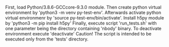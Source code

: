 First, load Python/3.8.6-GCCcore-9.3.0 module.
Then create python virtual environment by 'python3 -m venv py-test-env'.
Afterwards activate python virtual environmenr by 'source py-test-env/bin/activate'.
Install h5py module by 'python3 -m pip install h5py'
Finally, execute script 'run_tests.sh' with one parameter being the directory containing 'nbody' binary.
To deactivate environment execute 'deactivate' 
Caution! The script is intended to be executed only from the 'tests' directory.

